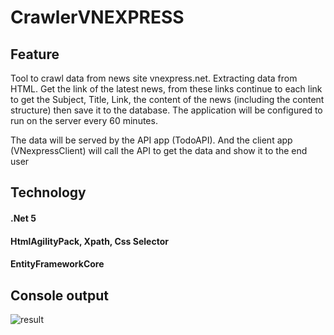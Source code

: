 # CrawlerVNEXPRESS
## Feature
Tool to crawl data from news site vnexpress.net. Extracting data from HTML. Get the link of the latest news, from these links continue to each link to get the Subject, Title, Link, the content of the news (including the content structure) then save it to the database. The application will be configured to run on the server every 60 minutes.

The data will be served by the API app (TodoAPI). And the client app (VNexpressClient) will call the API to get the data and show it to the end user

## Technology
#### .Net 5
#### HtmlAgilityPack, Xpath, Css Selector
#### EntityFrameworkCore
## Console output
![result](https://user-images.githubusercontent.com/28246617/103145089-f0f8b700-4766-11eb-8331-69c470f08177.png)
